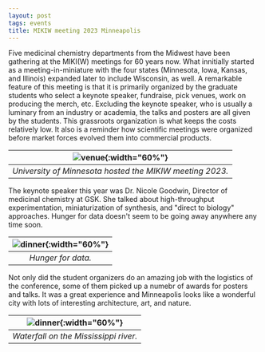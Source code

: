 ```yaml
---
layout: post
tags: events
title: MIKIW meeting 2023 Minneapolis
---
```

Five medicinal chemistry departments from the Midwest have been gathering at the MIKI(W) meetings for 60 years now. What innitially started as a meeting-in-miniature with the four states (Minnesota, Iowa, Kansas, and Illinois) expanded later to include Wisconsin, as well. A remarkable feature of this meeting is that it is primarily organized by the graduate students who select a keynote speaker, fundraise, pick venues, work on producing the merch, etc. Excluding the keynote speaker, who is usually a luminary from an industry or academia, the talks and posters are all given by the students. This grassroots organization is what keeps the costs relatively low. It also is a reminder how scientific meetings were organized before market forces evolved them into commercial products. 

| ![venue](/_assets/IMG_8237.JPG){:width="60%"}|
|:---:|
| *University of Minnesota hosted the MIKIW meeting 2023.*|

The keynote speaker this year was Dr. Nicole Goodwin, Director of medicinal chemistry at GSK. She talked about high-throughput experimentation, miniaturization of synthesis, and "direct to biology" approaches. Hunger for data doesn't seem to be going away anywhere any time soon.

| ![dinner](/_assets/IMG_8254.JPG){:width="60%"}|
|:---:|
| *Hunger for data.*|

Not only did the student organizers do an amazing job with the logistics of the conference, some of them picked up a numebr of awards for posters and talks. It was a great experience and Minneapolis looks like a wonderful city with lots of interesting architecture, art, and nature.

| ![dinner](/_assets/IMG_8253.JPG){:width="60%"}|
|:---:|
| *Waterfall on the Mississippi river.*|


